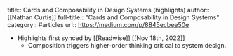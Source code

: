 title:: Cards and Composability in Design Systems (highlights)
author:: [[Nathan Curtis]]
full-title:: "Cards and Composability in Design Systems"
category:: #articles
url:: https://medium.com/p/8845ecbee50e

- Highlights first synced by [[Readwise]] [[Nov 18th, 2022]]
	- Composition triggers higher-order thinking critical to system design.
